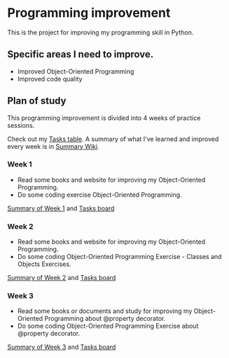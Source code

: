 # Programming improvement

This is the project for improving my programming skill in Python.

## Specific areas I need to improve.

* Improved Object-Oriented Programming
* Improved code quality

## Plan of study

This programming improvement is divided into 4 weeks of practice sessions. 

Check out my [Tasks table](https://github.com/users/Tanabodee-Yambangyang/projects/6/views/1).
A summary of what I've learned and improved every week is in [Summary Wiki](../../wiki/Home). 

### Week 1

* Read some books and website for improving my Object-Oriented Programming.
* Do some coding exercise Object-Oriented Programming.

[Summary of Week 1](../../wiki/Week-1) and [Tasks board](https://github.com/users/Tanabodee-Yambangyang/projects/6/views/2)


### Week 2

* Read some books and website for improving my Object-Oriented Programming.
* Do some coding Object-Oriented Programming Exercise - Classes and Objects Exercises.

[Summary of Week 2](../../wiki/Week-2) and [Tasks board](https://github.com/users/Tanabodee-Yambangyang/projects/6/views/3)


### Week 3
* Read some books or documents and study for improving my Object-Oriented Programming about @property decorator.
* Do some coding Object-Oriented Programming Exercise about @property decorator.

[Summary of Week 3](../../wiki/Week-3) and [Tasks board](https://github.com/users/Tanabodee-Yambangyang/projects/6/views/4)
